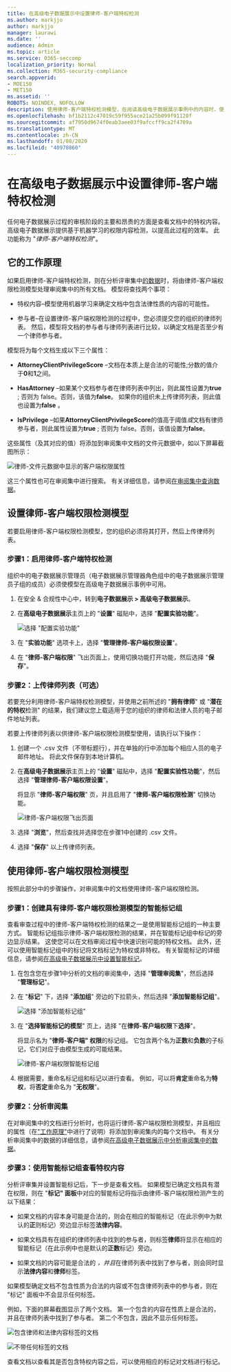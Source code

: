 ```yaml
---
title: 在高级电子数据展示中设置律师-客户端特权检测
ms.author: markjjo
author: markjjo
manager: laurawi
ms.date: ''
audience: Admin
ms.topic: article
ms.service: O365-seccomp
localization_priority: Normal
ms.collection: M365-security-compliance
search.appverid:
- MOE150
- MET150
ms.assetid: ''
ROBOTS: NOINDEX, NOFOLLOW
description: 使用律师-客户端特权检测模型，在阅读高级电子数据展示事例中的内容时，使用基于机器学习的权限内容检测。
ms.openlocfilehash: bf1b2112c47019c59f955ace21a25b099f91128f
ms.sourcegitcommit: af7950d9674f0eab3aee03f9afccff9ca2f4709a
ms.translationtype: MT
ms.contentlocale: zh-CN
ms.lasthandoff: 01/08/2020
ms.locfileid: "40970860"
---
```

# <a name="set-up-attorney-client-privilege-detection-in-advanced-ediscovery"></a>在高级电子数据展示中设置律师-客户端特权检测

任何电子数据展示过程的审核阶段的主要和昂贵的方面是查看文档中的特权内容。 高级电子数据展示提供基于机器学习的权限内容检测，以提高此过程的效率。 此功能称为 "*律师-客户端特权检测*"。

## <a name="how-does-it-work"></a>它的工作原理

如果启用律师-客户端特权检测，则在分析评审集中[的数据](analyzing-data-in-review-set.md)时，将由律师-客户端权限检测模型处理审阅集中的所有文档。 模型将查找两个事项：

- 特权内容–模型使用机器学习来确定文档中包含法律性质的内容的可能性。

- 参与者–在设置律师-客户端权限检测的过程中，您必须提交您的组织的律师列表。 然后，模型将文档的参与者与律师列表进行比较，以确定文档是否至少有一个律师参与者。

模型将为每个文档生成以下三个属性：

- **AttorneyClientPrivilegeScore** –文档在本质上是合法的可能性;分数的值介于**0**和**1**之间。

- **HasAttorney** –如果某个文档参与者在律师列表中列出，则此属性设置为**true** ; 否则为 false。否则，该值为**false**。 如果你的组织未上传律师列表，则此值也设置为**false** 。

- **IsPrivilege** –如果**AttorneyClientPrivilegeScore**的值高于阈值*或*文档有律师参与者，则此属性设置为**true** ; 否则为 false。否则，该值设置为**false**。

这些属性（及其对应的值）将添加到审阅集中文档的文件元数据中，如以下屏幕截图所示：

![律师-文件元数据中显示的客户端权限属性](media/AeDAttorneyClientPrivilegeMetadata.png)

这三个属性也可在审阅集中进行搜索。 有关详细信息，请参阅[在审阅集中查询数据](review-set-search.md)。

## <a name="set-up-the-attorney-client-privilege-detection-model"></a>设置律师-客户端权限检测模型

若要启用律师-客户端权限检测模型，您的组织必须将其打开，然后上传律师列表。

### <a name="step-1-turn-on-attorney-client-privilege-detection"></a>步骤1：启用律师-客户端特权检测

组织中的电子数据展示管理员（电子数据展示管理器角色组中的电子数据展示管理员子组的成员）必须使模型在高级电子数据展示事例中可用。

1. 在安全 & 合规性中心中，转到**电子数据展示 > 高级电子数据展示**。

2. 在**高级电子数据展示**主页上的 "**设置**" 磁贴中，选择 "**配置实验功能**"。

   ![选择 "配置实验功能"](media/AeDExperimentalFeatures.png)

3. 在 "**实验功能**" 选项卡上，选择 "**管理律师-客户端权限设置**"。

4. 在 "**律师-客户端权限**" 飞出页面上，使用切换功能打开功能，然后选择 "**保存**"。

### <a name="step-2-upload-a-list-of-attorneys-optional"></a>步骤2：上传律师列表（可选）

若要充分利用律师-客户端特权检测模型，并使用之前所述的 "**拥有律师**" 或 "**潜在的特权**检测" 的结果，我们建议您上载适用于您的组织的律师和法律人员的电子邮件地址列表。 

若要上传律师列表以供律师-客户端权限检测模型使用，请执行以下操作：

1. 创建一个 .csv 文件（不带标题行），并在单独的行中添加每个相应人员的电子邮件地址。 将此文件保存到本地计算机。

2. 在**高级电子数据展示**主页上的 "**设置**" 磁贴中，选择 "**配置实验性功能**"，然后选择 "**管理律师-客户端权限设置**"。

   将显示 "**律师-客户端权限**" 页，并且启用了 "**律师-客户端权限检测**" 切换功能。

   ![律师-客户端权限飞出页面](media/AeDUploadAttorneyList.png)

3. 选择 "**浏览**"，然后查找并选择您在步骤1中创建的 .csv 文件。

4. 选择 "**保存**" 以上传律师列表。

## <a name="use-the-attorney-client-privilege-detection-model"></a>使用律师-客户端权限检测模型

按照此部分中的步骤操作，对审阅集中的文档使用律师-客户端权限检测。

### <a name="step-1-create-a-smart-tag-group-with-attorney-client-privilege-detection-model"></a>步骤1：创建具有律师-客户端权限检测模型的智能标记组

查看审查过程中的律师-客户端特权检测的结果之一是使用智能标记组的一种主要方式。 智能标记组指示律师-客户端权限检测的结果，并在智能标记组中标记的旁边显示结果。 这使您可以在文档审阅过程中快速识别可能的特权文档。 此外，还可以使用智能标记组中的标记将文档标记为特权或非特权。 有关智能标记的详细信息，请参阅[在高级电子数据展示中设置智能标记](smart-tags.md)。

1. 在包含您在步骤1中分析的文档的审阅集中，选择 "**管理审阅集**"，然后选择 "**管理标记**"。
 
2. 在 "**标记**" 下，选择 "**添加组**" 旁边的下拉箭头，然后选择 "**添加智能标记组**"。

   ![选择 "添加智能标记组"](media/AeDCreateSmartTag.png)

3. 在 "**选择智能标记的模型**" 页上，选择 "在**律师-客户端权限**下**选择**"。

   将显示名为 "**律师-客户端" 权限**的标记组。 它包含两个名为**正数**和**负数**的子标记，它们对应于由模型生成的可能结果。

   ![律师-客户端权限智能标记组](media/AeDAttorneyClientSmartTagGroup.png)

3. 根据需要，重命名标记组和标记以进行查看。 例如，可以将**肯定**重命名为**特权**，将**否定**重命名为 "**无权限**"。

### <a name="step-2-analyze-a-review-set"></a>步骤2：分析审阅集

在对审阅集中的文档进行分析时，也将运行律师-客户端权限检测模型，并且相应的属性（在["工作原理"](#how-does-it-work)中进行了说明）将添加到审阅集内的每个文档中。 有关分析审阅集中的数据的详细信息，请参阅[在高级电子数据展示中分析审阅集中的数据](analyzing-data-in-review-set.md)。

### <a name="step-3-use-the-smart-tag-group-for-review-of-privileged-content"></a>步骤3：使用智能标记组查看特权内容

分析评审集并设置智能标记后，下一步是查看文档。 如果模型已确定文档具有潜在权限，则在 "**标记" 面板**中对应的智能标记将指示由律师-客户端权限检测产生的以下结果：

- 如果文档的内容本身可能是合法的，则会在相应的智能标记（在此示例中为默认的**正**则标记）旁边显示标签**法律内容**。

- 如果文档具有在组织的律师列表中找到的参与者，则标签**律师**将显示在相应的智能标记（在此示例中也是默认的**正数**标记）旁边。

- 如果文档的内容可能是合法的 *，并且*在律师列表中找到了参与者，则会同时显示**法律内容**和**律师**标签。 

如果模型确定文档不包含性质为合法的内容或不包含律师列表中的参与者，则在 "标记" 面板中不会显示任何标签。

例如，下面的屏幕截图显示了两个文档。 第一个包含的内容在性质上是合法的，并且在律师列表中找到了参与者。 第二个不包含，因此不显示任何标签。

![包含律师和法律内容标签的文档](media/AeDTaggingPanelLegalContentAttorney.png)

![不带任何标签的文档](media/AeDTaggingPanelNegative.png)

查看文档以查看其是否包含特权内容之后，可以使用相应的标记对文档进行标记。
